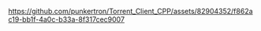 

https://github.com/punkertron/Torrent_Client_CPP/assets/82904352/f862ac19-bb1f-4a0c-b33a-8f317cec9007

